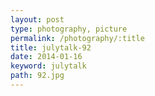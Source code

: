 ```yaml
---
layout: post
type: photography, picture
permalink: /photography/:title
title: julytalk-92
date: 2014-01-16
keyword: julytalk
path: 92.jpg
---
```



